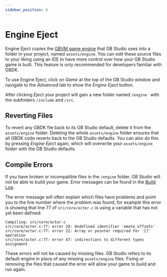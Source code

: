 ```yaml
---
sidebar_position: 8
---
```


# Engine Eject

Engine Eject copies the [GBVM game engine](https://github.com/chrismaltby/gbvm) that GB Studio uses into a folder in your project, named `assets/engine`. You can edit these source files to your liking using an IDE to have more control over how your GB Studio game is built. This feature is only recommended for developers familiar with GBDK.

To use Engine Eject, click on _Game_ at the top of the GB Studio window and navigate to the _Advanced_ tab to show the _Engine Eject_ button.

After clicking _Eject_ your project will gain a new folder named `/engine ` with the subfolders `/include` and `/src`.

## Reverting Files

To revert any GBDK file back to its GB Studio default, delete it from the `assets/engine` folder. Deleting the whole `assets/engine` folder ensures that all GBDK code reverts back to the GB Studio defaults. You can also do this by pressing _Engine Eject_ again, which will overwrite your `assets/engine` folder with the GB Studio defaults.

## Compile Errors

If you have broken or incompatible files in the `/engine` folder, GB Studio will not be able to build your game. Error messages can be found in the [Build Log](/docs/debugger#build-log).

The error message will often explain which files have problems and point you to the line number where the problem was found, for example this error is showing that line 77 of `src/core/actor.c` is using a variable that has not yet been defined:

```
Compiling: src/core/actor.c
src/core/actor.c:77: error 20: Undefined identifier 'emote_offsets'
src/core/actor.c:77: error 22: Array or pointer required for '[]' operation 
src/core/actor.c:77: error 47: indirections to different types assignment   
```

These errors will not be caused by missing files. GB Studio refers to its default engine in place of any missing `assets/engine` files. Fixing or removing the files that caused the error will allow your game to build and run again.
